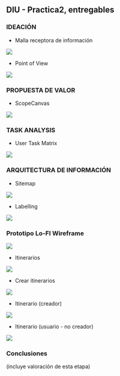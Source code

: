 ## DIU - Practica2, entregables

### IDEACIÓN

* Malla receptora de información 
<img src="malla_receptora.png">

* Point of View 
<img src="pov.png">

### PROPUESTA DE VALOR
* ScopeCanvas
<img src="scopecanvas.png">


### TASK ANALYSIS

* User Task Matrix 
<img src="matriz_tareas.png">


### ARQUITECTURA DE INFORMACIÓN

* Sitemap 
<img src="sitemap.png">

* Labelling 
<img src="labelling.png">


### Prototipo Lo-FI Wireframe 
<img src="wireframe0.png">

- Itinerarios
<img src="itinerarios.png">

- Crear itinerarios
<img src="crear_itinerario.png">

- Itinerario (creador)
<img src="itinerario_creador.png">

- Itinerario (usuario - no creador)
<img src="itinerario_usuario.png">

### Conclusiones  
(incluye valoración de esta etapa)

